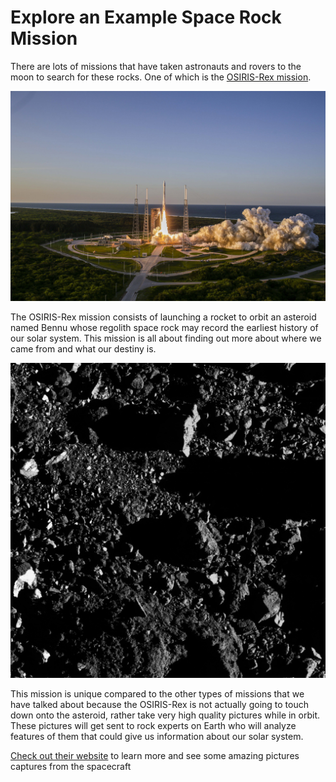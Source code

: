 # Explore an Example Space Rock Mission

There are lots of missions that have taken astronauts and rovers to the moon to search for these rocks. One of which is the [OSIRIS-Rex mission](https://www.asteroidmission.org/objectives/).

![OSIRIS-Rex launch](..\Media\osiris-rex-launch.jpg)

The OSIRIS-Rex mission consists of launching a rocket to orbit an asteroid named Bennu whose regolith space rock may record the earliest history of our solar system. This mission is all about finding out more about where we came from and what our destiny is.

![OSIRIS-Rex patches of fine-grain regolith](..\Media\osiris-rex-regolith.png)

This mission is unique compared to the other types of missions that we have talked about because the OSIRIS-Rex is not actually going to touch down onto the asteroid, rather take very high quality pictures while in orbit. These pictures will get sent to rock experts on Earth who will analyze features of them that could give us information about our solar system.

[Check out their website](https://www.asteroidmission.org/galleries/) to learn more and see some amazing pictures captures from the spacecraft
